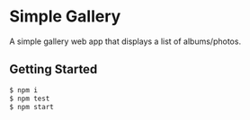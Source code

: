 # Simple Gallery

A simple gallery web app that displays a list of albums/photos.

## Getting Started

```js
$ npm i
$ npm test
$ npm start
```
